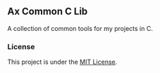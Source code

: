 ## Ax Common C Lib

 A collection of common tools for my projects in C.

### License

This project is under the [MIT License](./LICENSE).
